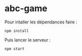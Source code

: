 # abc-game

Pour intaller les dépendances faire :
```
npm install
```

Puis lancer le serveur :
```
npm start
```
